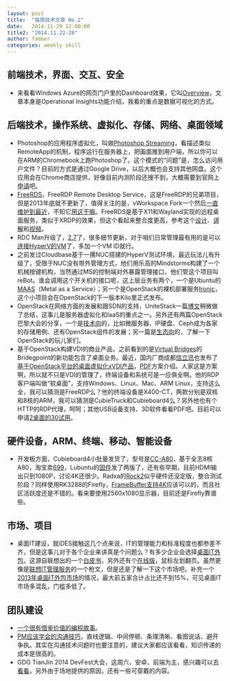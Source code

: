 ```yaml
---
layout: post
title:  "每周技术文章 No.2"
date:   2014-11-29 12:00:00
title2: "2014.11.22-28"
author: fadeer
categories: weekly skill
---
```

前端技术，界面、交互、安全
----

* 来看看Windows Azure的网页门户里的Dashboard效果，它叫[Overview](http://blogs.technet.com/b/server-cloud/archive/2014/11/13/azure-operational-insights-preview-now-available.aspx)，文章本身是Operational Insights功能介绍，我看的重点是数据可视化的方式。


后端技术，操作系统、虚拟化、存储、网络、桌面领域
----

* Photoshop的应用程序虚拟化，叫做[Photoshop Streaming](http://www.leiphone.com/news/201411/lu47d4Nzjz2tejGk.html)，看描述类似RemoteApp的机制，程序运行在服务器上，把画面推到用户端，所以你可以在ARM的Chromebook上跑Photoshop了。这个模式的“问题”是，怎么访问用户文件？目前的方式是通过Google Drive，以后大概也会支持其他网盘。这个应用会在Chrome商店提供，好像目前内测阶段还搜不到，大概需要到官网上[申请](http://edex.adobe.com/projectphotoshopstreaming/)吧。
* [FreeRDS](https://github.com/FreeRDS/FreeRDS)，FreeRDP Remote Desktop Service，这是FreeRDP的兄弟项目，但是2013年底就不更新了，值得关注的是，vWorkspace Fork一个然后[一直维护到最近](https://github.com/FreeRDS/FreeRDS/network)，不知它[用这干嘛](https://github.com/vworkspace/FreeRDS)。FreeRDS是基于X11和Wayland实现的远程桌面服务，类似于XRDP的效果，但这个看起来整合度更高，参考这个[设计](http://www.hardening-consulting.com/en/posts/20131205an-overview-of-the-freerds-backend-of-weston.html)、[讲解](http://www.x.org/wiki/Events/XDC2014/XDC2014FortFreeRDS/xdc2014-freerds-ng.pdf)和[视频](http://www.x.org/videos/XDC2014/FortFreeRDS.webm)。
* RDC Man升级了，[2.7](http://www.microsoft.com/en-us/download/details.aspx?id=44989)了，很多细节更新，对于咱们日常管理最有用的是可以[连接HyperV的VM](http://blogs.msdn.com/b/virtual_pc_guy/archive/2014/11/25/using-rdcman-v2-7-to-connect-to-a-vm.aspx)了，多加一个VM ID就行。
* 之前发过Cloudbase基于一摞NUC搭建的HyperV测试环境，最近玩法儿有升级了，受限于NUC没有带外管理方式，他们用乐高的Mindstorms构建了一个机械按键机构，当然通过MS的控制端对外暴露管理接口，他们管这个项目叫reBot。谁会调用这个开关机的接口呢，这上层业务有两个，一个是Ubuntu的[MAAS](https://maas.ubuntu.com/)（Metal as a Service）；另一个是OpenStack的裸机部署服务[Ironic](https://wiki.openstack.org/wiki/Ironic)，这个小项目会在OpenStack的下一版本Kilo里正式发布。
* OpenStack在网络方面的发展和跟SDN的支持，UniteStack一篇[博文](https://www.ustack.com/blog/sdn-interview-with-maxiao/)稍微做了总结，这事儿是服务器虚拟化和IaaS的重点之一。另外还有两篇OpenStack巴黎大会的分享，一个是[技术向](https://www.ustack.com/blog/2014-11-openstack-related-updates/)的，比如微服务器、IP硬盘、Ceph成为各家的存储用例、还有OpenStack组件的发展；另一篇是[生态向](https://www.ustack.com/blog/openstack-business-ecosystem/)的，了解一下OpenStack的玩儿家们。
* 基于OpenStack构建VDI的商业产品，之前看到的是[Virtual Bridges](http://vbridges.com/2014/04/25/virtual-bridges-delivers-enterprise-grade-vdi-solution-based-openstack/)的Bridegpoint的新功能包含了桌面业务。最近，国内厂商成都[信立讯](http://www.xinlixun.cn/)也发布了[基于OpenStack平台的桌面虚拟化xVDI产品](http://www.openstack.cn/p2719.html)，[PDF](http://www.xinlixun.cn/file/file/Datasheet-xVDI-Solution.pdf)方案介绍。人家这是方案啊，所以就不只是VDI的管理了，终端设备和系统可是一应俱全啊。他的RDP客户端叫做“软桌面”，支持Windows、Linux、Mac、ARM Linux，支持这么全，我可以猜测是FreeRDP么？他的终端设备是X400-CT，两款分别是双核和8核的ARM，我可以猜测是CubieTruck和Cubieboard4么？另外他也有个HTTP的RDP代理，呵呵；其他USB设备支持、3D软件看看PDF吧。目前可以申请[2桌面的30试用](http://www.xinlixun.cn/user/buy_xvdi/xVDI-Pack-2/free_use)。


硬件设备，ARM、终端、移动、智能设备
----

* 开发板方面，Cubieboard4小批量发货了，型号是[CC-A80](http://cubieboard.org/model/cb4/)，基于全志8核A80，淘宝卖[699](http://item.taobao.com/item.htm?spm=a1z10.1.w4004-6844126609.6.5KrSqt&id=41758392873)，Lubuntu的[固件](http://cubie.cc/forum.php?mod=viewthread&tid=3525&extra=page%3D1)发了两版了，还有些早期，目前HDMI输出只到1080P，讨论4K还很少。Radxa的[Rock2](http://radxa.com/Rock2)似乎硬件还没定版，整合测试阶段？同样使用RK3288的Firefly，[FrameBuffer支持4K](http://developer.t-firefly.com/thread-271-1-1.html)应该可以的，而且社区活跃度还是不错的。看来要使用2560x1080显示器，目前还是Firefly靠谱些。

市场、项目
----

* 桌面IT建设，就iDES接触这几个点来说，IT的管理能力和标准程度也都参差不齐，但是这事儿对于各个企业来讲真是个问题么？有多少企业会选择[桌面IT外包](http://www.leiphone.com/news/201411/KMv6wbyZXdcb6gcJ.html)，这源自联想出的一个[白皮书](http://ms.lenovo.com.cn/down.asp?id=1)，另外还有个[在线版](http://www.twttmob.com/book/)，鼠标左划翻页。虽然更像是[联想IT管理服务](http://database.ctocio.com.cn/308/13102808.shtml)的一个枪文，但是还是了解一下这个市场吧，补充一个[2013年桌面IT外包市场](http://www.novots.com/uploads/soft/140916/1-140916135H6.pdf)的情况，最大前五家合计占比还不到15%，可见桌面IT市场多混乱，门槛多低了。

团队建设
----

* [一个很有借鉴价值的编程故事](http://www.techug.com/a-cautionary-tale-of-learning-to-code)。
* [PM应该学会的沟通技巧](http://www.woshipm.com/pmd/122108.html)，直线逻辑、中间停顿、条理清晰、看图说话、避开争执。其实在沟通技术问题时也要注意的，建议大家都应该看看，知识传递的成本是很高的。
* GDG TianJin 2014 DevFest大会，这周六，安卓、前端为主，感兴趣可以去[看看](http://gdgtianjin.com/regdevfest.html)，另外由于场地提供的原因，还有一些可穿戴的内容。










